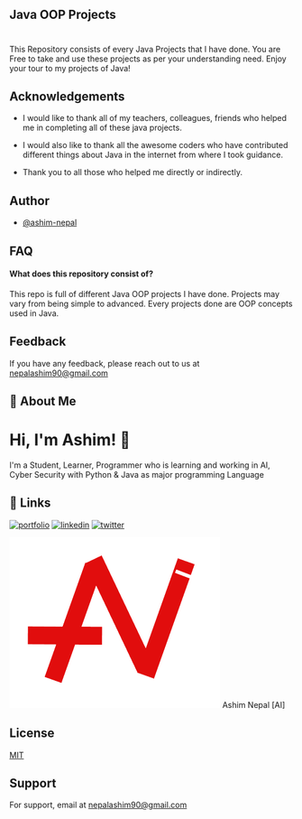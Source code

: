 ## Java OOP Projects
# 

This Repository consists of every Java Projects that I have done. You are Free to take and use these projects as per your understanding need. Enjoy your tour to my projects of Java! 


## Acknowledgements

- I would like to thank all of my teachers, colleagues, friends who helped me in completing all of these java projects.

- I would also like to thank all the awesome coders who have contributed different things about Java in the internet from where I took guidance.
- Thank you to all those who helped me directly or indirectly.  


## Author

- [@ashim-nepal](https://www.github.com/ashim-nepal)

## FAQ

#### What does this repository consist of?

This repo is full of different Java OOP projects I have done. Projects may vary from being simple to advanced. Every projects done are OOP concepts used in Java.

## Feedback

If you have any feedback, please reach out to us at nepalashim90@gmail.com


## 🚀 About Me
# Hi, I'm Ashim! 👋
I'm a Student, Learner, Programmer who is learning and working in AI, Cyber Security with Python & Java as major programming Language



## 🔗 Links
[![portfolio](https://img.shields.io/badge/my_portfolio-000?style=for-the-badge&logo=ko-fi&logoColor=white)](https://ashimnepal.com.np/)
[![linkedin](https://img.shields.io/badge/linkedin-0A66C2?style=for-the-badge&logo=linkedin&logoColor=white)](https://www.linkedin.com/in/ashim-nepal)
[![twitter](https://img.shields.io/badge/twitter-1DA1F2?style=for-the-badge&logo=twitter&logoColor=white)](https://twitter.com/asnp_ash)

![Logo](https://github.com/ashim-nepal/images/blob/main/logoNewNobg.png?raw=true)
Ashim Nepal [AI]

## License

[MIT](https://choosealicense.com/licenses/mit/)

## Support

For support, email at nepalashim90@gmail.com
